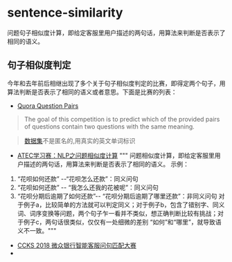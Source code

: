 # sentence-similarity
问题句子相似度计算，即给定客服里用户描述的两句话，用算法来判断是否表示了相同的语义。
## 句子相似度判定
今年和去年前后相继出现了多个关于句子相似度判定的比赛，即得定两个句子，用算法判断是否表示了相同的语义或者意思。下面是比赛的列表：
- [Quora Question Pairs](https://www.kaggle.com/c/quora-question-pairs)

> The goal of this competition is to predict which of the provided pairs of questions contain two questions with the same meaning. 

> [数据集](https://www.kaggle.com/c/quora-question-pairs/data)不是匿名的,用真实的英文单词标识

- [ ATEC学习赛：NLP之问题相似度计算](https://dc.cloud.alipay.com/index#/topic/intro?id=8)
""" 问题相似度计算，即给定客服里用户描述的两句话，用算法来判断是否表示了相同的语义。
示例：
1. “花呗如何还款” --“花呗怎么还款”：同义问句
2. “花呗如何还款” -- “我怎么还我的花被呢”：同义问句
3. “花呗分期后逾期了如何还款”-- “花呗分期后逾期了哪里还款”：非同义问句
对于例子a，比较简单的方法就可以判定同义；对于例子b，包含了错别字、同义词、词序变换等问题，两个句子乍一看并不类似，想正确判断比较有挑战；对于例子c，两句话很类似，仅仅有一处细微的差别 “如何”和“哪里”，就导致语义不一致。"""
- [CCKS 2018 微众银行智能客服问句匹配大赛](https://biendata.com/competition/CCKS2018_3/leaderboard/)
- []()
